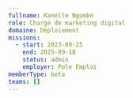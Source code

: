 ```yaml
---
fullname: Kanelle Ngombé
role: Chargé de marketing digital
domaine: Déploiement
missions:
  - start: 2023-09-25
    end: 2025-09-18
    status: admin
    employer: Pole Emploi
memberType: beta
teams: []
---
```

